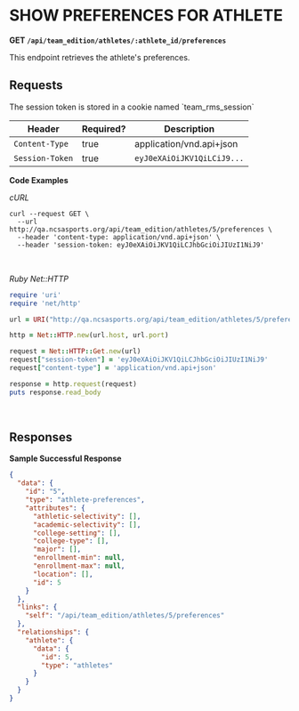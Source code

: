 # SHOW PREFERENCES FOR ATHLETE

**GET `/api/team_edition/athletes/:athlete_id/preferences`**

This endpoint retrieves the athlete's preferences.


## Requests

<aside class="notice">The session token is stored in a cookie named `team_rms_session`</aside>

| Header          | Required? | Description                |
|-----------------|-----------|----------------------------|
| `Content-Type`  | true      | application/vnd.api+json   |
| `Session-Token` | true      | `eyJ0eXAiOiJKV1QiLCiJ9...` |


**Code Examples**

_cURL_

```shell
curl --request GET \
  --url http://qa.ncsasports.org/api/team_edition/athletes/5/preferences \
  --header 'content-type: application/vnd.api+json' \
  --header 'session-token: eyJ0eXAiOiJKV1QiLCJhbGciOiJIUzI1NiJ9'
```

<br>

_Ruby Net::HTTP_

```ruby
require 'uri'
require 'net/http'

url = URI("http://qa.ncsasports.org/api/team_edition/athletes/5/preferences")

http = Net::HTTP.new(url.host, url.port)

request = Net::HTTP::Get.new(url)
request["session-token"] = 'eyJ0eXAiOiJKV1QiLCJhbGciOiJIUzI1NiJ9'
request["content-type"] = 'application/vnd.api+json'

response = http.request(request)
puts response.read_body
```

<br>

## Responses

**Sample Successful Response**

```json
{
  "data": {
    "id": "5",
    "type": "athlete-preferences",
    "attributes": {
      "athletic-selectivity": [],
      "academic-selectivity": [],
      "college-setting": [],
      "college-type": [],
      "major": [],
      "enrollment-min": null,
      "enrollment-max": null,
      "location": [],
      "id": 5
    }
  },
  "links": {
    "self": "/api/team_edition/athletes/5/preferences"
  },
  "relationships": {
    "athlete": {
      "data": {
        "id": 5,
        "type": "athletes"
      }
    }
  }
}
```

